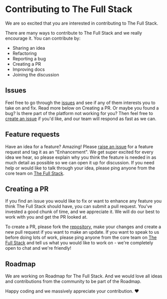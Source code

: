 # Contributing to The Full Stack <!-- omit in toc -->

We are so excited that you are interested in contributing to The Full Stack.

There are many ways to contribute to The Full Stack and we really encourage it. You can contribute by:

- Sharing an idea
- Refactoring
- Reporting a bug
- Creating a PR
- Improving docs
- Joining the discussion

## Issues

Feel free to go through the [issues](https://github.com/thefullstackgroup/thefullstack/issues) and see if any of them interests you to take on and fix. Read more below on Creating a PR. Or maybe you found a bug? Is there part of the platform not working for you? Then feel free to [create an issue](https://github.com/thefullstackgroup/thefullstack/issues/new/choose) if you'd like, and our team will respond as fast as we can.

## Feature requests

Have an idea for a feature? Amazing! Please [raise an issue](https://github.com/thefullstackgroup/thefullstack/issues/new/choose) for a feature request and tag it as an "Enhancement". We get super excited for every idea we hear, so please explain why you think the feature is needed in as much detail as possible so we can open it up for discussion. If you need help or would like to talk through your idea, please ping anyone from the core team on [The Full Stack](https://thefullstack.network).

## Creating a PR

If you find an issue you would like to fix or want to enhance any feature you think The Full Stack should have, you can submit a pull request. You've invested a good chunk of time, and we appreciate it. We will do our best to work with you and get the PR looked at.

To create a PR, please fork the [repository](https://github.com/thefullstackgroup/webapp), make your changes and create a new pull request if you want to make an update. If you want to speak to us before doing lots of work, please ping anyone from the core team on [The Full Stack](https://thefullstack.network) and tell us what you would like to work on - we're completely open to chat and we're friendly!

## Roadmap

We are working on Roadmap for The Full Stack. And we would love all ideas and contributions from the community to be part of the Roadmap.

Happy coding and we massively appreciate your contribution. ❤️

